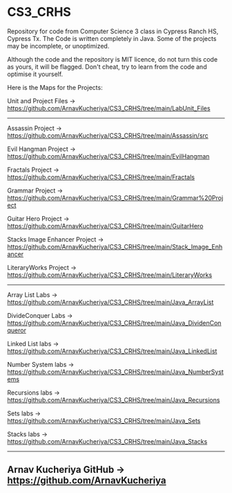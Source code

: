 # CS3_CRHS
Repository for code from Computer Science 3 class in Cypress Ranch HS, Cypress Tx.
The Code is written completely in Java. 
Some of the projects may be incomplete, or unoptimized.

Although the code and the repository is MIT licence, do not turn this code as yours, it will be flagged. Don't cheat, try to learn from the code and optimise it yourself.

Here is the Maps for the Projects:

Unit and Project Files -> https://github.com/ArnavKucheriya/CS3_CRHS/tree/main/LabUnit_Files

--------------------------------------------------------------------------------------------------------------------------------------------------------------------

Assassin Project -> https://github.com/ArnavKucheriya/CS3_CRHS/tree/main/Assassin/src 

Evil Hangman Project -> https://github.com/ArnavKucheriya/CS3_CRHS/tree/main/EvilHangman 

Fractals Project -> https://github.com/ArnavKucheriya/CS3_CRHS/tree/main/Fractals 

Grammar Project -> https://github.com/ArnavKucheriya/CS3_CRHS/tree/main/Grammar%20Project 

Guitar Hero Project -> https://github.com/ArnavKucheriya/CS3_CRHS/tree/main/GuitarHero 

Stacks Image Enhancer Project -> https://github.com/ArnavKucheriya/CS3_CRHS/tree/main/Stack_Image_Enhancer 

LiteraryWorks Project -> https://github.com/ArnavKucheriya/CS3_CRHS/tree/main/LiteraryWorks 
 
--------------------------------------------------------------------------------------------------------------------------------------------------------------------
 
Array List Labs -> https://github.com/ArnavKucheriya/CS3_CRHS/tree/main/Java_ArrayList 

DivideConquer Labs -> https://github.com/ArnavKucheriya/CS3_CRHS/tree/main/Java_DividenConqueror 

Linked List labs -> https://github.com/ArnavKucheriya/CS3_CRHS/tree/main/Java_LinkedList 

Number System labs -> https://github.com/ArnavKucheriya/CS3_CRHS/tree/main/Java_NumberSystems 

Recursions labs -> https://github.com/ArnavKucheriya/CS3_CRHS/tree/main/Java_Recursions 

Sets labs -> https://github.com/ArnavKucheriya/CS3_CRHS/tree/main/Java_Sets 

Stacks labs -> https://github.com/ArnavKucheriya/CS3_CRHS/tree/main/Java_Stacks 

--------------------------------------------------------------------------------------------------------------------------------------------------------------------

Arnav Kucheriya GitHub -> https://github.com/ArnavKucheriya
--------------------------------------------------------------------------------------------------------------------------------------------------------------------
